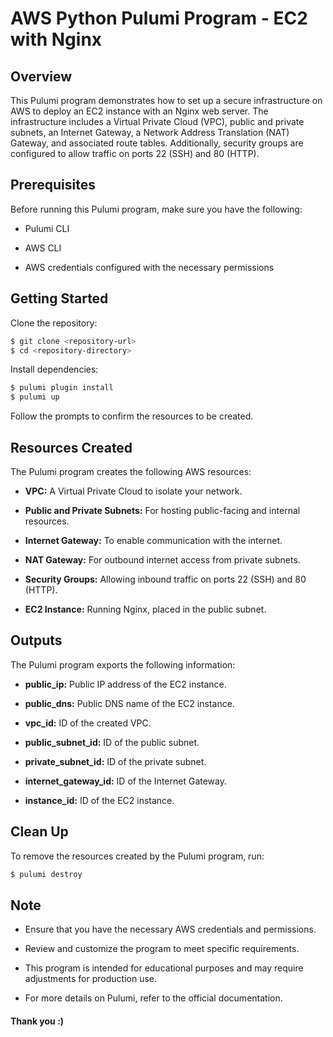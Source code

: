 # AWS Python Pulumi Program - EC2 with Nginx

## Overview

This Pulumi program demonstrates how to set up a secure infrastructure on AWS to deploy an EC2 instance with an Nginx web server. The infrastructure includes a Virtual Private Cloud (VPC), public and private subnets, an Internet Gateway, a Network Address Translation (NAT) Gateway, and associated route tables. Additionally, security groups are configured to allow traffic on ports 22 (SSH) and 80 (HTTP).

## Prerequisites

Before running this Pulumi program, make sure you have the following:

* Pulumi CLI

* AWS CLI

* AWS credentials configured with the necessary permissions


## Getting Started

Clone the repository:

```bash
$ git clone <repository-url>
$ cd <repository-directory>
```

Install dependencies:

```bash
$ pulumi plugin install
$ pulumi up
```

Follow the prompts to confirm the resources to be created.

## Resources Created
The Pulumi program creates the following AWS resources:

* **VPC:** A Virtual Private Cloud to isolate your network.

* **Public and Private Subnets:** For hosting public-facing and internal resources.

* **Internet Gateway:** To enable communication with the internet.

* **NAT Gateway:** For outbound internet access from private subnets.

* **Security Groups:** Allowing inbound traffic on ports 22 (SSH) and 80 (HTTP).

* **EC2 Instance:** Running Nginx, placed in the public subnet.

## Outputs

The Pulumi program exports the following information:

* **public_ip:** Public IP address of the EC2 instance.

* **public_dns:** Public DNS name of the EC2 instance.

* **vpc_id:** ID of the created VPC.

* **public_subnet_id:** ID of the public subnet.

* **private_subnet_id:** ID of the private subnet.

* **internet_gateway_id:** ID of the Internet Gateway.

* **instance_id:** ID of the EC2 instance.


## Clean Up

To remove the resources created by the Pulumi program, run:

```bash
$ pulumi destroy
```

## Note

* Ensure that you have the necessary AWS credentials and permissions.

* Review and customize the program to meet specific requirements.

* This program is intended for educational purposes and may require adjustments for production use.

* For more details on Pulumi, refer to the official documentation.



#### Thank you :) 
<p>  <br /><br />
</p>